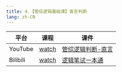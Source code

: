 ```yaml
---
title: 4.【管综逻辑基础课】直言判断
lang: zh-CN
---
```


| 平台       | 课程                                                                                                                               | 课件                                                                                                                                                                                        |
|----------|------------------------------------------------------------------------------------------------------------------------------------|---------------------------------------------------------------------------------------------------------------------------------------------------------------------------------------------|
| YouTube  | [watch](https://www.youtube.com/watch?v=asQSO1X57cc&list=PLm0MFkgiW1JiOt8shUCMSGDsqFS23k83T&index=4)                                  | [管综逻辑判断-直言](../../public/logic/%E9%80%BB%E8%BE%91-%E5%9F%BA%E7%A1%80%E8%AF%BE/pdf/%E7%AE%A1%E7%BB%BC%E9%80%BB%E8%BE%91%E5%88%A4%E6%96%AD%20-%E7%9B%B4%E8%A8%80.pdf)                         |
| Bilibili | [watch](https://www.bilibili.com/video/BV1G5W1eeEN1?spm_id_from=333.788.videopod.sections&vd_source=752f1f454ebffd32e5dbe02742c48dab) | [逻辑笔试一本通](../../public/logic/%E9%80%BB%E8%BE%91-%E5%9F%BA%E7%A1%80%E8%AF%BE/pdf/1.%E3%80%90%E7%AC%94%E8%AF%95%E4%B8%80%E6%9C%AC%E9%80%9A%E3%80%91%E7%AE%A1%E7%BB%BC-%E9%80%BB%E8%BE%91.pdf) |



